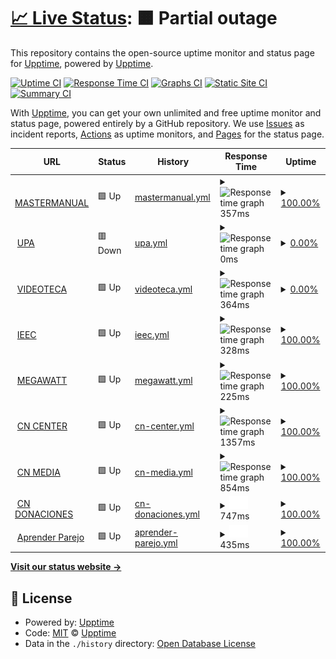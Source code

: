 # [📈 Live Status](https://monitor.designa.mx): <!--live status--> **🟧 Partial outage**

This repository contains the open-source uptime monitor and status page for [Upptime](https://upptime.js.org), powered by [Upptime](https://github.com/upptime/upptime).

[![Uptime CI](https://github.com/upptime/upptime/workflows/Uptime%20CI/badge.svg)](https://github.com/upptime/upptime/actions?query=workflow%3A%22Uptime+CI%22)
[![Response Time CI](https://github.com/upptime/upptime/workflows/Response%20Time%20CI/badge.svg)](https://github.com/upptime/upptime/actions?query=workflow%3A%22Response+Time+CI%22)
[![Graphs CI](https://github.com/upptime/upptime/workflows/Graphs%20CI/badge.svg)](https://github.com/upptime/upptime/actions?query=workflow%3A%22Graphs+CI%22)
[![Static Site CI](https://github.com/upptime/upptime/workflows/Static%20Site%20CI/badge.svg)](https://github.com/upptime/upptime/actions?query=workflow%3A%22Static+Site+CI%22)
[![Summary CI](https://github.com/upptime/upptime/workflows/Summary%20CI/badge.svg)](https://github.com/upptime/upptime/actions?query=workflow%3A%22Summary+CI%22)

With [Upptime](https://upptime.js.org), you can get your own unlimited and free uptime monitor and status page, powered entirely by a GitHub repository. We use [Issues](https://github.com/upptime/upptime/issues) as incident reports, [Actions](https://github.com/upptime/upptime/actions) as uptime monitors, and [Pages](https://monitor.designa.mx) for the status page.

<!--start: status pages-->
<!-- This summary is generated by Upptime (https://github.com/upptime/upptime) -->
<!-- Do not edit this manually, your changes will be overwritten -->
<!-- prettier-ignore -->
| URL | Status | History | Response Time | Uptime |
| --- | ------ | ------- | ------------- | ------ |
| <img alt="" src="https://icons.duckduckgo.com/ip3/mastermanual.mx.ico" height="13"> [MASTERMANUAL](https://mastermanual.mx/) | 🟩 Up | [mastermanual.yml](https://github.com/designa-team/designa-uptime/commits/HEAD/history/mastermanual.yml) | <details><summary><img alt="Response time graph" src="./graphs/mastermanual/response-time-week.png" height="20"> 357ms</summary><br><a href="https://upptime.github.io/upptime/history/mastermanual"><img alt="Response time 303" src="https://img.shields.io/endpoint?url=https%3A%2F%2Fraw.githubusercontent.com%2Fdesigna-team%2Fdesigna-uptime%2FHEAD%2Fapi%2Fmastermanual%2Fresponse-time.json"></a><br><a href="https://upptime.github.io/upptime/history/mastermanual"><img alt="24-hour response time 463" src="https://img.shields.io/endpoint?url=https%3A%2F%2Fraw.githubusercontent.com%2Fdesigna-team%2Fdesigna-uptime%2FHEAD%2Fapi%2Fmastermanual%2Fresponse-time-day.json"></a><br><a href="https://upptime.github.io/upptime/history/mastermanual"><img alt="7-day response time 357" src="https://img.shields.io/endpoint?url=https%3A%2F%2Fraw.githubusercontent.com%2Fdesigna-team%2Fdesigna-uptime%2FHEAD%2Fapi%2Fmastermanual%2Fresponse-time-week.json"></a><br><a href="https://upptime.github.io/upptime/history/mastermanual"><img alt="30-day response time 497" src="https://img.shields.io/endpoint?url=https%3A%2F%2Fraw.githubusercontent.com%2Fdesigna-team%2Fdesigna-uptime%2FHEAD%2Fapi%2Fmastermanual%2Fresponse-time-month.json"></a><br><a href="https://upptime.github.io/upptime/history/mastermanual"><img alt="1-year response time 312" src="https://img.shields.io/endpoint?url=https%3A%2F%2Fraw.githubusercontent.com%2Fdesigna-team%2Fdesigna-uptime%2FHEAD%2Fapi%2Fmastermanual%2Fresponse-time-year.json"></a></details> | <details><summary><a href="https://upptime.github.io/upptime/history/mastermanual">100.00%</a></summary><a href="https://upptime.github.io/upptime/history/mastermanual"><img alt="All-time uptime 99.93%" src="https://img.shields.io/endpoint?url=https%3A%2F%2Fraw.githubusercontent.com%2Fdesigna-team%2Fdesigna-uptime%2FHEAD%2Fapi%2Fmastermanual%2Fuptime.json"></a><br><a href="https://upptime.github.io/upptime/history/mastermanual"><img alt="24-hour uptime 100.00%" src="https://img.shields.io/endpoint?url=https%3A%2F%2Fraw.githubusercontent.com%2Fdesigna-team%2Fdesigna-uptime%2FHEAD%2Fapi%2Fmastermanual%2Fuptime-day.json"></a><br><a href="https://upptime.github.io/upptime/history/mastermanual"><img alt="7-day uptime 100.00%" src="https://img.shields.io/endpoint?url=https%3A%2F%2Fraw.githubusercontent.com%2Fdesigna-team%2Fdesigna-uptime%2FHEAD%2Fapi%2Fmastermanual%2Fuptime-week.json"></a><br><a href="https://upptime.github.io/upptime/history/mastermanual"><img alt="30-day uptime 100.00%" src="https://img.shields.io/endpoint?url=https%3A%2F%2Fraw.githubusercontent.com%2Fdesigna-team%2Fdesigna-uptime%2FHEAD%2Fapi%2Fmastermanual%2Fuptime-month.json"></a><br><a href="https://upptime.github.io/upptime/history/mastermanual"><img alt="1-year uptime 100.00%" src="https://img.shields.io/endpoint?url=https%3A%2F%2Fraw.githubusercontent.com%2Fdesigna-team%2Fdesigna-uptime%2FHEAD%2Fapi%2Fmastermanual%2Fuptime-year.json"></a></details>
| <img alt="" src="https://icons.duckduckgo.com/ip3/upa.edu.mx.ico" height="13"> [UPA](https://upa.edu.mx/) | 🟥 Down | [upa.yml](https://github.com/designa-team/designa-uptime/commits/HEAD/history/upa.yml) | <details><summary><img alt="Response time graph" src="./graphs/upa/response-time-week.png" height="20"> 0ms</summary><br><a href="https://upptime.github.io/upptime/history/upa"><img alt="Response time 1246" src="https://img.shields.io/endpoint?url=https%3A%2F%2Fraw.githubusercontent.com%2Fdesigna-team%2Fdesigna-uptime%2FHEAD%2Fapi%2Fupa%2Fresponse-time.json"></a><br><a href="https://upptime.github.io/upptime/history/upa"><img alt="24-hour response time 0" src="https://img.shields.io/endpoint?url=https%3A%2F%2Fraw.githubusercontent.com%2Fdesigna-team%2Fdesigna-uptime%2FHEAD%2Fapi%2Fupa%2Fresponse-time-day.json"></a><br><a href="https://upptime.github.io/upptime/history/upa"><img alt="7-day response time 0" src="https://img.shields.io/endpoint?url=https%3A%2F%2Fraw.githubusercontent.com%2Fdesigna-team%2Fdesigna-uptime%2FHEAD%2Fapi%2Fupa%2Fresponse-time-week.json"></a><br><a href="https://upptime.github.io/upptime/history/upa"><img alt="30-day response time 0" src="https://img.shields.io/endpoint?url=https%3A%2F%2Fraw.githubusercontent.com%2Fdesigna-team%2Fdesigna-uptime%2FHEAD%2Fapi%2Fupa%2Fresponse-time-month.json"></a><br><a href="https://upptime.github.io/upptime/history/upa"><img alt="1-year response time 1246" src="https://img.shields.io/endpoint?url=https%3A%2F%2Fraw.githubusercontent.com%2Fdesigna-team%2Fdesigna-uptime%2FHEAD%2Fapi%2Fupa%2Fresponse-time-year.json"></a></details> | <details><summary><a href="https://upptime.github.io/upptime/history/upa">0.00%</a></summary><a href="https://upptime.github.io/upptime/history/upa"><img alt="All-time uptime 76.91%" src="https://img.shields.io/endpoint?url=https%3A%2F%2Fraw.githubusercontent.com%2Fdesigna-team%2Fdesigna-uptime%2FHEAD%2Fapi%2Fupa%2Fuptime.json"></a><br><a href="https://upptime.github.io/upptime/history/upa"><img alt="24-hour uptime 0.00%" src="https://img.shields.io/endpoint?url=https%3A%2F%2Fraw.githubusercontent.com%2Fdesigna-team%2Fdesigna-uptime%2FHEAD%2Fapi%2Fupa%2Fuptime-day.json"></a><br><a href="https://upptime.github.io/upptime/history/upa"><img alt="7-day uptime 0.00%" src="https://img.shields.io/endpoint?url=https%3A%2F%2Fraw.githubusercontent.com%2Fdesigna-team%2Fdesigna-uptime%2FHEAD%2Fapi%2Fupa%2Fuptime-week.json"></a><br><a href="https://upptime.github.io/upptime/history/upa"><img alt="30-day uptime 0.00%" src="https://img.shields.io/endpoint?url=https%3A%2F%2Fraw.githubusercontent.com%2Fdesigna-team%2Fdesigna-uptime%2FHEAD%2Fapi%2Fupa%2Fuptime-month.json"></a><br><a href="https://upptime.github.io/upptime/history/upa"><img alt="1-year uptime 44.67%" src="https://img.shields.io/endpoint?url=https%3A%2F%2Fraw.githubusercontent.com%2Fdesigna-team%2Fdesigna-uptime%2FHEAD%2Fapi%2Fupa%2Fuptime-year.json"></a></details>
| <img alt="" src="https://icons.duckduckgo.com/ip3/videotec.americansoftwoodsmexico.com.ico" height="13"> [VIDEOTECA](https://videotec.americansoftwoodsmexico.com/) | 🟩 Up | [videoteca.yml](https://github.com/designa-team/designa-uptime/commits/HEAD/history/videoteca.yml) | <details><summary><img alt="Response time graph" src="./graphs/videoteca/response-time-week.png" height="20"> 364ms</summary><br><a href="https://upptime.github.io/upptime/history/videoteca"><img alt="Response time 309" src="https://img.shields.io/endpoint?url=https%3A%2F%2Fraw.githubusercontent.com%2Fdesigna-team%2Fdesigna-uptime%2FHEAD%2Fapi%2Fvideoteca%2Fresponse-time.json"></a><br><a href="https://upptime.github.io/upptime/history/videoteca"><img alt="24-hour response time 424" src="https://img.shields.io/endpoint?url=https%3A%2F%2Fraw.githubusercontent.com%2Fdesigna-team%2Fdesigna-uptime%2FHEAD%2Fapi%2Fvideoteca%2Fresponse-time-day.json"></a><br><a href="https://upptime.github.io/upptime/history/videoteca"><img alt="7-day response time 364" src="https://img.shields.io/endpoint?url=https%3A%2F%2Fraw.githubusercontent.com%2Fdesigna-team%2Fdesigna-uptime%2FHEAD%2Fapi%2Fvideoteca%2Fresponse-time-week.json"></a><br><a href="https://upptime.github.io/upptime/history/videoteca"><img alt="30-day response time 325" src="https://img.shields.io/endpoint?url=https%3A%2F%2Fraw.githubusercontent.com%2Fdesigna-team%2Fdesigna-uptime%2FHEAD%2Fapi%2Fvideoteca%2Fresponse-time-month.json"></a><br><a href="https://upptime.github.io/upptime/history/videoteca"><img alt="1-year response time 299" src="https://img.shields.io/endpoint?url=https%3A%2F%2Fraw.githubusercontent.com%2Fdesigna-team%2Fdesigna-uptime%2FHEAD%2Fapi%2Fvideoteca%2Fresponse-time-year.json"></a></details> | <details><summary><a href="https://upptime.github.io/upptime/history/videoteca">0.00%</a></summary><a href="https://upptime.github.io/upptime/history/videoteca"><img alt="All-time uptime 83.33%" src="https://img.shields.io/endpoint?url=https%3A%2F%2Fraw.githubusercontent.com%2Fdesigna-team%2Fdesigna-uptime%2FHEAD%2Fapi%2Fvideoteca%2Fuptime.json"></a><br><a href="https://upptime.github.io/upptime/history/videoteca"><img alt="24-hour uptime 0.00%" src="https://img.shields.io/endpoint?url=https%3A%2F%2Fraw.githubusercontent.com%2Fdesigna-team%2Fdesigna-uptime%2FHEAD%2Fapi%2Fvideoteca%2Fuptime-day.json"></a><br><a href="https://upptime.github.io/upptime/history/videoteca"><img alt="7-day uptime 0.00%" src="https://img.shields.io/endpoint?url=https%3A%2F%2Fraw.githubusercontent.com%2Fdesigna-team%2Fdesigna-uptime%2FHEAD%2Fapi%2Fvideoteca%2Fuptime-week.json"></a><br><a href="https://upptime.github.io/upptime/history/videoteca"><img alt="30-day uptime 0.00%" src="https://img.shields.io/endpoint?url=https%3A%2F%2Fraw.githubusercontent.com%2Fdesigna-team%2Fdesigna-uptime%2FHEAD%2Fapi%2Fvideoteca%2Fuptime-month.json"></a><br><a href="https://upptime.github.io/upptime/history/videoteca"><img alt="1-year uptime 27.53%" src="https://img.shields.io/endpoint?url=https%3A%2F%2Fraw.githubusercontent.com%2Fdesigna-team%2Fdesigna-uptime%2FHEAD%2Fapi%2Fvideoteca%2Fuptime-year.json"></a></details>
| <img alt="" src="https://icons.duckduckgo.com/ip3/ieec.mx.ico" height="13"> [IEEC](https://ieec.mx/) | 🟩 Up | [ieec.yml](https://github.com/designa-team/designa-uptime/commits/HEAD/history/ieec.yml) | <details><summary><img alt="Response time graph" src="./graphs/ieec/response-time-week.png" height="20"> 328ms</summary><br><a href="https://upptime.github.io/upptime/history/ieec"><img alt="Response time 369" src="https://img.shields.io/endpoint?url=https%3A%2F%2Fraw.githubusercontent.com%2Fdesigna-team%2Fdesigna-uptime%2FHEAD%2Fapi%2Fieec%2Fresponse-time.json"></a><br><a href="https://upptime.github.io/upptime/history/ieec"><img alt="24-hour response time 412" src="https://img.shields.io/endpoint?url=https%3A%2F%2Fraw.githubusercontent.com%2Fdesigna-team%2Fdesigna-uptime%2FHEAD%2Fapi%2Fieec%2Fresponse-time-day.json"></a><br><a href="https://upptime.github.io/upptime/history/ieec"><img alt="7-day response time 328" src="https://img.shields.io/endpoint?url=https%3A%2F%2Fraw.githubusercontent.com%2Fdesigna-team%2Fdesigna-uptime%2FHEAD%2Fapi%2Fieec%2Fresponse-time-week.json"></a><br><a href="https://upptime.github.io/upptime/history/ieec"><img alt="30-day response time 334" src="https://img.shields.io/endpoint?url=https%3A%2F%2Fraw.githubusercontent.com%2Fdesigna-team%2Fdesigna-uptime%2FHEAD%2Fapi%2Fieec%2Fresponse-time-month.json"></a><br><a href="https://upptime.github.io/upptime/history/ieec"><img alt="1-year response time 365" src="https://img.shields.io/endpoint?url=https%3A%2F%2Fraw.githubusercontent.com%2Fdesigna-team%2Fdesigna-uptime%2FHEAD%2Fapi%2Fieec%2Fresponse-time-year.json"></a></details> | <details><summary><a href="https://upptime.github.io/upptime/history/ieec">100.00%</a></summary><a href="https://upptime.github.io/upptime/history/ieec"><img alt="All-time uptime 99.81%" src="https://img.shields.io/endpoint?url=https%3A%2F%2Fraw.githubusercontent.com%2Fdesigna-team%2Fdesigna-uptime%2FHEAD%2Fapi%2Fieec%2Fuptime.json"></a><br><a href="https://upptime.github.io/upptime/history/ieec"><img alt="24-hour uptime 100.00%" src="https://img.shields.io/endpoint?url=https%3A%2F%2Fraw.githubusercontent.com%2Fdesigna-team%2Fdesigna-uptime%2FHEAD%2Fapi%2Fieec%2Fuptime-day.json"></a><br><a href="https://upptime.github.io/upptime/history/ieec"><img alt="7-day uptime 100.00%" src="https://img.shields.io/endpoint?url=https%3A%2F%2Fraw.githubusercontent.com%2Fdesigna-team%2Fdesigna-uptime%2FHEAD%2Fapi%2Fieec%2Fuptime-week.json"></a><br><a href="https://upptime.github.io/upptime/history/ieec"><img alt="30-day uptime 100.00%" src="https://img.shields.io/endpoint?url=https%3A%2F%2Fraw.githubusercontent.com%2Fdesigna-team%2Fdesigna-uptime%2FHEAD%2Fapi%2Fieec%2Fuptime-month.json"></a><br><a href="https://upptime.github.io/upptime/history/ieec"><img alt="1-year uptime 100.00%" src="https://img.shields.io/endpoint?url=https%3A%2F%2Fraw.githubusercontent.com%2Fdesigna-team%2Fdesigna-uptime%2FHEAD%2Fapi%2Fieec%2Fuptime-year.json"></a></details>
| <img alt="" src="https://icons.duckduckgo.com/ip3/megawatt.com.mx.ico" height="13"> [MEGAWATT](https://megawatt.com.mx/) | 🟩 Up | [megawatt.yml](https://github.com/designa-team/designa-uptime/commits/HEAD/history/megawatt.yml) | <details><summary><img alt="Response time graph" src="./graphs/megawatt/response-time-week.png" height="20"> 225ms</summary><br><a href="https://upptime.github.io/upptime/history/megawatt"><img alt="Response time 228" src="https://img.shields.io/endpoint?url=https%3A%2F%2Fraw.githubusercontent.com%2Fdesigna-team%2Fdesigna-uptime%2FHEAD%2Fapi%2Fmegawatt%2Fresponse-time.json"></a><br><a href="https://upptime.github.io/upptime/history/megawatt"><img alt="24-hour response time 281" src="https://img.shields.io/endpoint?url=https%3A%2F%2Fraw.githubusercontent.com%2Fdesigna-team%2Fdesigna-uptime%2FHEAD%2Fapi%2Fmegawatt%2Fresponse-time-day.json"></a><br><a href="https://upptime.github.io/upptime/history/megawatt"><img alt="7-day response time 225" src="https://img.shields.io/endpoint?url=https%3A%2F%2Fraw.githubusercontent.com%2Fdesigna-team%2Fdesigna-uptime%2FHEAD%2Fapi%2Fmegawatt%2Fresponse-time-week.json"></a><br><a href="https://upptime.github.io/upptime/history/megawatt"><img alt="30-day response time 231" src="https://img.shields.io/endpoint?url=https%3A%2F%2Fraw.githubusercontent.com%2Fdesigna-team%2Fdesigna-uptime%2FHEAD%2Fapi%2Fmegawatt%2Fresponse-time-month.json"></a><br><a href="https://upptime.github.io/upptime/history/megawatt"><img alt="1-year response time 224" src="https://img.shields.io/endpoint?url=https%3A%2F%2Fraw.githubusercontent.com%2Fdesigna-team%2Fdesigna-uptime%2FHEAD%2Fapi%2Fmegawatt%2Fresponse-time-year.json"></a></details> | <details><summary><a href="https://upptime.github.io/upptime/history/megawatt">100.00%</a></summary><a href="https://upptime.github.io/upptime/history/megawatt"><img alt="All-time uptime 94.25%" src="https://img.shields.io/endpoint?url=https%3A%2F%2Fraw.githubusercontent.com%2Fdesigna-team%2Fdesigna-uptime%2FHEAD%2Fapi%2Fmegawatt%2Fuptime.json"></a><br><a href="https://upptime.github.io/upptime/history/megawatt"><img alt="24-hour uptime 100.00%" src="https://img.shields.io/endpoint?url=https%3A%2F%2Fraw.githubusercontent.com%2Fdesigna-team%2Fdesigna-uptime%2FHEAD%2Fapi%2Fmegawatt%2Fuptime-day.json"></a><br><a href="https://upptime.github.io/upptime/history/megawatt"><img alt="7-day uptime 100.00%" src="https://img.shields.io/endpoint?url=https%3A%2F%2Fraw.githubusercontent.com%2Fdesigna-team%2Fdesigna-uptime%2FHEAD%2Fapi%2Fmegawatt%2Fuptime-week.json"></a><br><a href="https://upptime.github.io/upptime/history/megawatt"><img alt="30-day uptime 100.00%" src="https://img.shields.io/endpoint?url=https%3A%2F%2Fraw.githubusercontent.com%2Fdesigna-team%2Fdesigna-uptime%2FHEAD%2Fapi%2Fmegawatt%2Fuptime-month.json"></a><br><a href="https://upptime.github.io/upptime/history/megawatt"><img alt="1-year uptime 100.00%" src="https://img.shields.io/endpoint?url=https%3A%2F%2Fraw.githubusercontent.com%2Fdesigna-team%2Fdesigna-uptime%2FHEAD%2Fapi%2Fmegawatt%2Fuptime-year.json"></a></details>
| <img alt="" src="https://icons.duckduckgo.com/ip3/causanaturacenter.org.ico" height="13"> [CN CENTER](https://causanaturacenter.org/) | 🟩 Up | [cn-center.yml](https://github.com/designa-team/designa-uptime/commits/HEAD/history/cn-center.yml) | <details><summary><img alt="Response time graph" src="./graphs/cn-center/response-time-week.png" height="20"> 1357ms</summary><br><a href="https://upptime.github.io/upptime/history/cn-center"><img alt="Response time 714" src="https://img.shields.io/endpoint?url=https%3A%2F%2Fraw.githubusercontent.com%2Fdesigna-team%2Fdesigna-uptime%2FHEAD%2Fapi%2Fcn-center%2Fresponse-time.json"></a><br><a href="https://upptime.github.io/upptime/history/cn-center"><img alt="24-hour response time 1129" src="https://img.shields.io/endpoint?url=https%3A%2F%2Fraw.githubusercontent.com%2Fdesigna-team%2Fdesigna-uptime%2FHEAD%2Fapi%2Fcn-center%2Fresponse-time-day.json"></a><br><a href="https://upptime.github.io/upptime/history/cn-center"><img alt="7-day response time 1357" src="https://img.shields.io/endpoint?url=https%3A%2F%2Fraw.githubusercontent.com%2Fdesigna-team%2Fdesigna-uptime%2FHEAD%2Fapi%2Fcn-center%2Fresponse-time-week.json"></a><br><a href="https://upptime.github.io/upptime/history/cn-center"><img alt="30-day response time 1365" src="https://img.shields.io/endpoint?url=https%3A%2F%2Fraw.githubusercontent.com%2Fdesigna-team%2Fdesigna-uptime%2FHEAD%2Fapi%2Fcn-center%2Fresponse-time-month.json"></a><br><a href="https://upptime.github.io/upptime/history/cn-center"><img alt="1-year response time 714" src="https://img.shields.io/endpoint?url=https%3A%2F%2Fraw.githubusercontent.com%2Fdesigna-team%2Fdesigna-uptime%2FHEAD%2Fapi%2Fcn-center%2Fresponse-time-year.json"></a></details> | <details><summary><a href="https://upptime.github.io/upptime/history/cn-center">100.00%</a></summary><a href="https://upptime.github.io/upptime/history/cn-center"><img alt="All-time uptime 99.99%" src="https://img.shields.io/endpoint?url=https%3A%2F%2Fraw.githubusercontent.com%2Fdesigna-team%2Fdesigna-uptime%2FHEAD%2Fapi%2Fcn-center%2Fuptime.json"></a><br><a href="https://upptime.github.io/upptime/history/cn-center"><img alt="24-hour uptime 100.00%" src="https://img.shields.io/endpoint?url=https%3A%2F%2Fraw.githubusercontent.com%2Fdesigna-team%2Fdesigna-uptime%2FHEAD%2Fapi%2Fcn-center%2Fuptime-day.json"></a><br><a href="https://upptime.github.io/upptime/history/cn-center"><img alt="7-day uptime 100.00%" src="https://img.shields.io/endpoint?url=https%3A%2F%2Fraw.githubusercontent.com%2Fdesigna-team%2Fdesigna-uptime%2FHEAD%2Fapi%2Fcn-center%2Fuptime-week.json"></a><br><a href="https://upptime.github.io/upptime/history/cn-center"><img alt="30-day uptime 99.91%" src="https://img.shields.io/endpoint?url=https%3A%2F%2Fraw.githubusercontent.com%2Fdesigna-team%2Fdesigna-uptime%2FHEAD%2Fapi%2Fcn-center%2Fuptime-month.json"></a><br><a href="https://upptime.github.io/upptime/history/cn-center"><img alt="1-year uptime 99.99%" src="https://img.shields.io/endpoint?url=https%3A%2F%2Fraw.githubusercontent.com%2Fdesigna-team%2Fdesigna-uptime%2FHEAD%2Fapi%2Fcn-center%2Fuptime-year.json"></a></details>
| <img alt="" src="https://icons.duckduckgo.com/ip3/causanaturamedia.com.ico" height="13"> [CN MEDIA](https://causanaturamedia.com/) | 🟩 Up | [cn-media.yml](https://github.com/designa-team/designa-uptime/commits/HEAD/history/cn-media.yml) | <details><summary><img alt="Response time graph" src="./graphs/cn-media/response-time-week.png" height="20"> 854ms</summary><br><a href="https://upptime.github.io/upptime/history/cn-media"><img alt="Response time 771" src="https://img.shields.io/endpoint?url=https%3A%2F%2Fraw.githubusercontent.com%2Fdesigna-team%2Fdesigna-uptime%2FHEAD%2Fapi%2Fcn-media%2Fresponse-time.json"></a><br><a href="https://upptime.github.io/upptime/history/cn-media"><img alt="24-hour response time 917" src="https://img.shields.io/endpoint?url=https%3A%2F%2Fraw.githubusercontent.com%2Fdesigna-team%2Fdesigna-uptime%2FHEAD%2Fapi%2Fcn-media%2Fresponse-time-day.json"></a><br><a href="https://upptime.github.io/upptime/history/cn-media"><img alt="7-day response time 854" src="https://img.shields.io/endpoint?url=https%3A%2F%2Fraw.githubusercontent.com%2Fdesigna-team%2Fdesigna-uptime%2FHEAD%2Fapi%2Fcn-media%2Fresponse-time-week.json"></a><br><a href="https://upptime.github.io/upptime/history/cn-media"><img alt="30-day response time 811" src="https://img.shields.io/endpoint?url=https%3A%2F%2Fraw.githubusercontent.com%2Fdesigna-team%2Fdesigna-uptime%2FHEAD%2Fapi%2Fcn-media%2Fresponse-time-month.json"></a><br><a href="https://upptime.github.io/upptime/history/cn-media"><img alt="1-year response time 771" src="https://img.shields.io/endpoint?url=https%3A%2F%2Fraw.githubusercontent.com%2Fdesigna-team%2Fdesigna-uptime%2FHEAD%2Fapi%2Fcn-media%2Fresponse-time-year.json"></a></details> | <details><summary><a href="https://upptime.github.io/upptime/history/cn-media">100.00%</a></summary><a href="https://upptime.github.io/upptime/history/cn-media"><img alt="All-time uptime 93.12%" src="https://img.shields.io/endpoint?url=https%3A%2F%2Fraw.githubusercontent.com%2Fdesigna-team%2Fdesigna-uptime%2FHEAD%2Fapi%2Fcn-media%2Fuptime.json"></a><br><a href="https://upptime.github.io/upptime/history/cn-media"><img alt="24-hour uptime 100.00%" src="https://img.shields.io/endpoint?url=https%3A%2F%2Fraw.githubusercontent.com%2Fdesigna-team%2Fdesigna-uptime%2FHEAD%2Fapi%2Fcn-media%2Fuptime-day.json"></a><br><a href="https://upptime.github.io/upptime/history/cn-media"><img alt="7-day uptime 100.00%" src="https://img.shields.io/endpoint?url=https%3A%2F%2Fraw.githubusercontent.com%2Fdesigna-team%2Fdesigna-uptime%2FHEAD%2Fapi%2Fcn-media%2Fuptime-week.json"></a><br><a href="https://upptime.github.io/upptime/history/cn-media"><img alt="30-day uptime 100.00%" src="https://img.shields.io/endpoint?url=https%3A%2F%2Fraw.githubusercontent.com%2Fdesigna-team%2Fdesigna-uptime%2FHEAD%2Fapi%2Fcn-media%2Fuptime-month.json"></a><br><a href="https://upptime.github.io/upptime/history/cn-media"><img alt="1-year uptime 93.12%" src="https://img.shields.io/endpoint?url=https%3A%2F%2Fraw.githubusercontent.com%2Fdesigna-team%2Fdesigna-uptime%2FHEAD%2Fapi%2Fcn-media%2Fuptime-year.json"></a></details>
| <img alt="" src="https://icons.duckduckgo.com/ip3/donaciones.causanatura.org.ico" height="13"> [CN DONACIONES](https://donaciones.causanatura.org/en) | 🟩 Up | [cn-donaciones.yml](https://github.com/designa-team/designa-uptime/commits/HEAD/history/cn-donaciones.yml) | <details><summary><img alt="Response time graph" src="./graphs/cn-donaciones/response-time-week.png" height="20"> 747ms</summary><br><a href="https://upptime.github.io/upptime/history/cn-donaciones"><img alt="Response time 726" src="https://img.shields.io/endpoint?url=https%3A%2F%2Fraw.githubusercontent.com%2Fdesigna-team%2Fdesigna-uptime%2FHEAD%2Fapi%2Fcn-donaciones%2Fresponse-time.json"></a><br><a href="https://upptime.github.io/upptime/history/cn-donaciones"><img alt="24-hour response time 905" src="https://img.shields.io/endpoint?url=https%3A%2F%2Fraw.githubusercontent.com%2Fdesigna-team%2Fdesigna-uptime%2FHEAD%2Fapi%2Fcn-donaciones%2Fresponse-time-day.json"></a><br><a href="https://upptime.github.io/upptime/history/cn-donaciones"><img alt="7-day response time 747" src="https://img.shields.io/endpoint?url=https%3A%2F%2Fraw.githubusercontent.com%2Fdesigna-team%2Fdesigna-uptime%2FHEAD%2Fapi%2Fcn-donaciones%2Fresponse-time-week.json"></a><br><a href="https://upptime.github.io/upptime/history/cn-donaciones"><img alt="30-day response time 869" src="https://img.shields.io/endpoint?url=https%3A%2F%2Fraw.githubusercontent.com%2Fdesigna-team%2Fdesigna-uptime%2FHEAD%2Fapi%2Fcn-donaciones%2Fresponse-time-month.json"></a><br><a href="https://upptime.github.io/upptime/history/cn-donaciones"><img alt="1-year response time 726" src="https://img.shields.io/endpoint?url=https%3A%2F%2Fraw.githubusercontent.com%2Fdesigna-team%2Fdesigna-uptime%2FHEAD%2Fapi%2Fcn-donaciones%2Fresponse-time-year.json"></a></details> | <details><summary><a href="https://upptime.github.io/upptime/history/cn-donaciones">100.00%</a></summary><a href="https://upptime.github.io/upptime/history/cn-donaciones"><img alt="All-time uptime 92.61%" src="https://img.shields.io/endpoint?url=https%3A%2F%2Fraw.githubusercontent.com%2Fdesigna-team%2Fdesigna-uptime%2FHEAD%2Fapi%2Fcn-donaciones%2Fuptime.json"></a><br><a href="https://upptime.github.io/upptime/history/cn-donaciones"><img alt="24-hour uptime 100.00%" src="https://img.shields.io/endpoint?url=https%3A%2F%2Fraw.githubusercontent.com%2Fdesigna-team%2Fdesigna-uptime%2FHEAD%2Fapi%2Fcn-donaciones%2Fuptime-day.json"></a><br><a href="https://upptime.github.io/upptime/history/cn-donaciones"><img alt="7-day uptime 100.00%" src="https://img.shields.io/endpoint?url=https%3A%2F%2Fraw.githubusercontent.com%2Fdesigna-team%2Fdesigna-uptime%2FHEAD%2Fapi%2Fcn-donaciones%2Fuptime-week.json"></a><br><a href="https://upptime.github.io/upptime/history/cn-donaciones"><img alt="30-day uptime 100.00%" src="https://img.shields.io/endpoint?url=https%3A%2F%2Fraw.githubusercontent.com%2Fdesigna-team%2Fdesigna-uptime%2FHEAD%2Fapi%2Fcn-donaciones%2Fuptime-month.json"></a><br><a href="https://upptime.github.io/upptime/history/cn-donaciones"><img alt="1-year uptime 92.61%" src="https://img.shields.io/endpoint?url=https%3A%2F%2Fraw.githubusercontent.com%2Fdesigna-team%2Fdesigna-uptime%2FHEAD%2Fapi%2Fcn-donaciones%2Fuptime-year.json"></a></details>
| <img alt="" src="https://icons.duckduckgo.com/ip3/aprenderparejo.mx.ico" height="13"> [Aprender Parejo](https://aprenderparejo.mx/) | 🟩 Up | [aprender-parejo.yml](https://github.com/designa-team/designa-uptime/commits/HEAD/history/aprender-parejo.yml) | <details><summary><img alt="Response time graph" src="./graphs/aprender-parejo/response-time-week.png" height="20"> 435ms</summary><br><a href="https://upptime.github.io/upptime/history/aprender-parejo"><img alt="Response time 459" src="https://img.shields.io/endpoint?url=https%3A%2F%2Fraw.githubusercontent.com%2Fdesigna-team%2Fdesigna-uptime%2FHEAD%2Fapi%2Faprender-parejo%2Fresponse-time.json"></a><br><a href="https://upptime.github.io/upptime/history/aprender-parejo"><img alt="24-hour response time 571" src="https://img.shields.io/endpoint?url=https%3A%2F%2Fraw.githubusercontent.com%2Fdesigna-team%2Fdesigna-uptime%2FHEAD%2Fapi%2Faprender-parejo%2Fresponse-time-day.json"></a><br><a href="https://upptime.github.io/upptime/history/aprender-parejo"><img alt="7-day response time 435" src="https://img.shields.io/endpoint?url=https%3A%2F%2Fraw.githubusercontent.com%2Fdesigna-team%2Fdesigna-uptime%2FHEAD%2Fapi%2Faprender-parejo%2Fresponse-time-week.json"></a><br><a href="https://upptime.github.io/upptime/history/aprender-parejo"><img alt="30-day response time 459" src="https://img.shields.io/endpoint?url=https%3A%2F%2Fraw.githubusercontent.com%2Fdesigna-team%2Fdesigna-uptime%2FHEAD%2Fapi%2Faprender-parejo%2Fresponse-time-month.json"></a><br><a href="https://upptime.github.io/upptime/history/aprender-parejo"><img alt="1-year response time 459" src="https://img.shields.io/endpoint?url=https%3A%2F%2Fraw.githubusercontent.com%2Fdesigna-team%2Fdesigna-uptime%2FHEAD%2Fapi%2Faprender-parejo%2Fresponse-time-year.json"></a></details> | <details><summary><a href="https://upptime.github.io/upptime/history/aprender-parejo">100.00%</a></summary><a href="https://upptime.github.io/upptime/history/aprender-parejo"><img alt="All-time uptime 100.00%" src="https://img.shields.io/endpoint?url=https%3A%2F%2Fraw.githubusercontent.com%2Fdesigna-team%2Fdesigna-uptime%2FHEAD%2Fapi%2Faprender-parejo%2Fuptime.json"></a><br><a href="https://upptime.github.io/upptime/history/aprender-parejo"><img alt="24-hour uptime 100.00%" src="https://img.shields.io/endpoint?url=https%3A%2F%2Fraw.githubusercontent.com%2Fdesigna-team%2Fdesigna-uptime%2FHEAD%2Fapi%2Faprender-parejo%2Fuptime-day.json"></a><br><a href="https://upptime.github.io/upptime/history/aprender-parejo"><img alt="7-day uptime 100.00%" src="https://img.shields.io/endpoint?url=https%3A%2F%2Fraw.githubusercontent.com%2Fdesigna-team%2Fdesigna-uptime%2FHEAD%2Fapi%2Faprender-parejo%2Fuptime-week.json"></a><br><a href="https://upptime.github.io/upptime/history/aprender-parejo"><img alt="30-day uptime 100.00%" src="https://img.shields.io/endpoint?url=https%3A%2F%2Fraw.githubusercontent.com%2Fdesigna-team%2Fdesigna-uptime%2FHEAD%2Fapi%2Faprender-parejo%2Fuptime-month.json"></a><br><a href="https://upptime.github.io/upptime/history/aprender-parejo"><img alt="1-year uptime 100.00%" src="https://img.shields.io/endpoint?url=https%3A%2F%2Fraw.githubusercontent.com%2Fdesigna-team%2Fdesigna-uptime%2FHEAD%2Fapi%2Faprender-parejo%2Fuptime-year.json"></a></details>

<!--end: status pages-->

[**Visit our status website →**](https://monitor.designa.mx)

## 📄 License

- Powered by: [Upptime](https://github.com/upptime/upptime)
- Code: [MIT](./LICENSE) © [Upptime](https://upptime.js.org)
- Data in the `./history` directory: [Open Database License](https://opendatacommons.org/licenses/odbl/1-0/)
